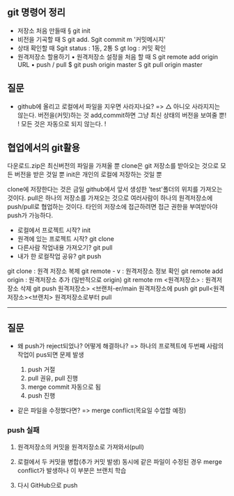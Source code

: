 ## git 명령어 정리

- 저장소 처음 만들때
  § git init
- 비전을 기곡할 때
  S git add.
  Sgit commit m '커밋메시지'
- 상태 확인할 때
  Sgit status : 1동, 2통 S gt log : 커밋 확인
- 원격저장소 할용하기
  • 원격저장소 설정을 처음 할 때
  S git remote add origin URL
  • push / pull
  $ git push origin master
  S git pull origin master

## 질문

- github에 올리고 로컬에서 파일을 지우면 사라지나요?
  => △ 아니오 사라지지는 않는다. 버전을(커밋)하는 것 add,commit하면 그냥 최신 상태의 버전을 보여줄 뿐!
  ! 모든 것은 자동으로 되지 않는다. !

## 협업에서의 git활용

다운로드.zip은 최신버전의 파일을 가져올 뿐
clone은 git 저장소를 받아오는 것으로 모든 버전을 받은 것일 뿐
init은 개인의 로컬에 저장하는 것일 뿐

clone에 저장한다는 것은 금일 github에서 앞서 생성한 'test'폴더의 위치를 가져오는 것이다.
pull은 하나의 저장소를 가져오는 것으로 여러사람이 하나의 원격저장소에 push/pull로 협업하는 것이다.
타인의 저장소에 접근하려면 접근 권한을 부여받아야 push가 가능하다.

- 로컬에서 프로젝트 시작?
  init
- 원격에 있는 프로젝트 시작?
  git clone
- 다른사람 작업내용 가져오기?
  git pull
- 내가 한 로컬작업 공유?
  git push

git clone <url> : 원격 저장소 복제
git remote - v : 원격저장소 정보 확인
git remote add origin <url> : 원격저장소 추가 (일반적으로 origin)
git remote rm <원격저장소> : 원격저장소 삭제
git push 원격저장소> <브랜처-er/main 원격저장소에 push
git pull<원격저장소><브랜치>
원격저장소로부터 pull

---

## 질문

- 왜 push가 reject되었나? 어떻게 해결하나?
  => 하나의 프로젝트에 두번째 사람의 작업이 pus되면 문제 발생

  1. push 거절
  2. pull 권유, pull 진행
  3. merge commit 자동으로 됨
  4. push 진행

- 같은 파일을 수정했다면?
  => merge conflict(목요일 수업할 예정)

### push 실패

1. 원격저장소의 커밋을 원격저장소로 가져와서(pull)
2. 로컬에서 두 커밋을 병합(추가 커밋 발생)
   동시에 같은 파일이 수정된 경우 merge conflict가 발생하나 이 부분은 브랜치 학습

3. 다시 GitHub으로 push
